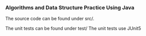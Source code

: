 ### Algorithms and Data Structure Practice Using Java
The source code can be found under src/.


The unit tests can be found under test/
The unit tests use JUnit5
 
